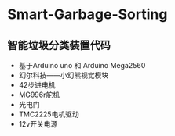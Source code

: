 # Smart-Garbage-Sorting
## 智能垃圾分类装置代码
* 基于Arduino uno 和 Arduino Mega2560
* 幻尔科技——小幻熊视觉模块
* 42步进电机
* MG996r舵机
* 光电门
* TMC2225电机驱动
* 12v开关电源
 
 
